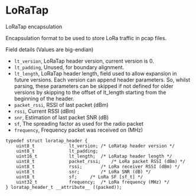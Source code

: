 # LoRaTap
LoRaTap encapsulation

Encapsulation format to be used to store LoRa traffic in pcap files.
	
Field details (Values are big-endian)
* `lt_version`, LoRaTap header version, current version is 0.
* `lt_padding`, Unused, for boundary alignment.
* `lt_length`, LoRaTap header length, field used to allow expansion in future versions. Each version can append header parameters. So, whilst parsing, these parameters can be skipped if not defined for older versions by skipping to the offset of lt_length starting from the beginning of the header.
* `packet_rssi`, RSSI of last packet (dBm)
* `rssi`, Current RSSI (dBm)
* `snr`, Estimation of last packet SNR (dB)
* `sf`, The spreading factor as used for the radio packet
* `frequency`, Frequency packet was received on (MHz)

```
typedef struct loratap_header {
	uint8_t				lt_version;	/* LoRatap header version */
	uint8_t				lt_padding;
	uint16_t			lt_length;	/* LoRatap header length */
	uint8_t				packet_rssi;	/* LoRa packet RSSI (dBm) */
	uint8_t				rssi;		/* LoRa receiver RSSI (dBm) */
	uint8_t				snr;		/* LoRa SNR (dB) */
	uint8_t				sf;		/* LoRa SF [sf_t] */
	uint32_t			frequency;	/* LoRa frequency (MHz) */
} loratap_header_t __attribute__ ((packed));
```
